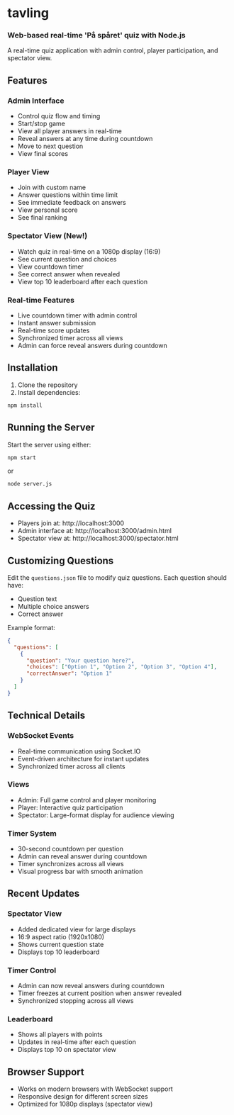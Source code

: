 # tavling
### Web-based real-time 'På spåret' quiz with Node.js

A real-time quiz application with admin control, player participation, and spectator view.

## Features

### Admin Interface
- Control quiz flow and timing
- Start/stop game
- View all player answers in real-time
- Reveal answers at any time during countdown
- Move to next question
- View final scores

### Player View
- Join with custom name
- Answer questions within time limit
- See immediate feedback on answers
- View personal score
- See final ranking

### Spectator View (New!)
- Watch quiz in real-time on a 1080p display (16:9)
- See current question and choices
- View countdown timer
- See correct answer when revealed
- View top 10 leaderboard after each question

### Real-time Features
- Live countdown timer with admin control
- Instant answer submission
- Real-time score updates
- Synchronized timer across all views
- Admin can force reveal answers during countdown

## Installation

1. Clone the repository
2. Install dependencies:
```bash
npm install
```

## Running the Server

Start the server using either:
```bash
npm start
```
or
```bash
node server.js
```

## Accessing the Quiz

- Players join at: http://localhost:3000
- Admin interface at: http://localhost:3000/admin.html
- Spectator view at: http://localhost:3000/spectator.html

## Customizing Questions

Edit the `questions.json` file to modify quiz questions. Each question should have:
- Question text
- Multiple choice answers
- Correct answer

Example format:
```json
{
  "questions": [
    {
      "question": "Your question here?",
      "choices": ["Option 1", "Option 2", "Option 3", "Option 4"],
      "correctAnswer": "Option 1"
    }
  ]
}
```

## Technical Details

### WebSocket Events
- Real-time communication using Socket.IO
- Event-driven architecture for instant updates
- Synchronized timer across all clients

### Views
- Admin: Full game control and player monitoring
- Player: Interactive quiz participation
- Spectator: Large-format display for audience viewing

### Timer System
- 30-second countdown per question
- Admin can reveal answer during countdown
- Timer synchronizes across all views
- Visual progress bar with smooth animation

## Recent Updates

### Spectator View
- Added dedicated view for large displays
- 16:9 aspect ratio (1920x1080)
- Shows current question state
- Displays top 10 leaderboard

### Timer Control
- Admin can now reveal answers during countdown
- Timer freezes at current position when answer revealed
- Synchronized stopping across all views

### Leaderboard
- Shows all players with points
- Updates in real-time after each question
- Displays top 10 on spectator view

## Browser Support
- Works on modern browsers with WebSocket support
- Responsive design for different screen sizes
- Optimized for 1080p displays (spectator view)
